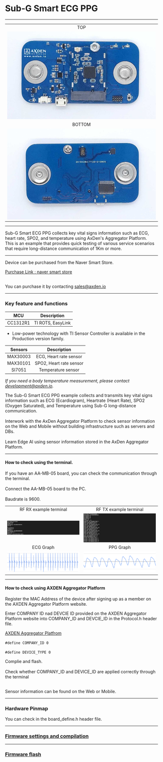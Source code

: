 # Sub-G Smart ECG PPG

---

<table>
<tr align="center">
  <td> TOP </td>
</tr>
  <tr align="center">
    <td><img src="./asset/board_top.jpg"></td>
  </tr>
  <tr align="center">
    <td> BOTTOM </td>
  </tr>
    <tr align="center">
      <td><img src="./asset/board_bottom.jpg"></td>
    </tr>
</table>

----

Sub-G Smart ECG PPG collects key vital signs information such as ECG, heart rate, SPO2, and temperature using AxDen's Aggregator Platform.
<br>
This is an example that provides quick testing of various service scenarios that require long-distance communication of 1Km or more.
<br>

----

Device can be purchased from the Naver Smart Store.
<br>

[Purchase Link : naver smart store](https://smartstore.naver.com/axden)
<br>
<br>

You can purchase it by contacting sales@axden.io

----

### Key feature and functions

MCU | Description
:-------------------------:|:-------------------------:
CC1312R1 | TI ROTS, EasyLink

* Low-power technology with TI Sensor Controller is available in the Production version family.

Sensors | Description
:-------------------------:|:-------------------------:
MAX30003 | ECG, Heart rate sensor
MAX30101 | SPO2, Heart rate sensor
SI7051 | Temperature sensor

*If you need a body temperature measurement, please contact development@axden.io.*

The Sub-G Smart ECG PPG example collects and transmits key vital signs information such as ECG (Ecardiogram), Heartrate (Heart Rate), SPO2 (Oxygen Saturated), and Temperature using Sub-G long-distance communication.
<br>
<br>
Interwork with the AxDen Aggregator Platform to check sensor information on the Web and Mobile without building infrastructure such as servers and DBs.
<br>
<br>
Learn Edge AI using sensor information stored in the AxDen Aggregator Platform.
<br>

----

#### How to check using the terminal.

If you have an AA-MB-05 board, you can check the communication through the terminal.
<br>
<br>
Connect the AA-MB-05 board to the PC.
<br>
<br>
Baudrate is 9600.
<table>
  <tr align="center">
    <td>RF RX example terminal</td>
    <td>RF TX example terminal</td>
  </tr>
  <tr align="center">
    <td><img src="./asset/serial_rx.png"></td>
    <td><img src="./asset/serial_tx.png"></td>
  </tr>
  <tr align="center">
    <td>ECG Graph</td>
    <td>PPG Graph</td>
  </tr>
  <tr align="center">
    <td><img src="./asset/ECG_output.png"></td>
    <td><img src="./asset/PPG_Output.png"></td>
  </tr>
</table>

----

#### How to check using AXDEN Aggregator Platform

Register the MAC Address of the device after signing up as a member on the AXDEN Aggregator Platform website.
<br>

Enter COMPANY ID nad DEVCIE ID provided on the AXDEN Aggregator Platform website into COMPANY_ID and DEVCIE_ID in the Protocol.h header file.
<br>

[AXDEN Aggregator Platfrom](http://project.axden.io/)
<br>

`#define COMPANY_ID 0`
<br>

`#define DEVICE_TYPE 0`
<br>

Complie and flash.
<br>
<br>
Check whether COMPANY_ID and DEVICE_ID are applied correctly through the terminal
<br>
<br>

Sensor information can be found on the Web or Mobile.
<br>

----

### Hardware Pinmap

You can check in the board_define.h header file.

----

### [Firmware settings and compilation](https://github.com/AxDen-Dev/CC1312R1_Ping_Pong_example_gcc)

----

### [Firmware flash](https://github.com/AxDen-Dev/CC1312R1_Ping_Pong_example_gcc)

